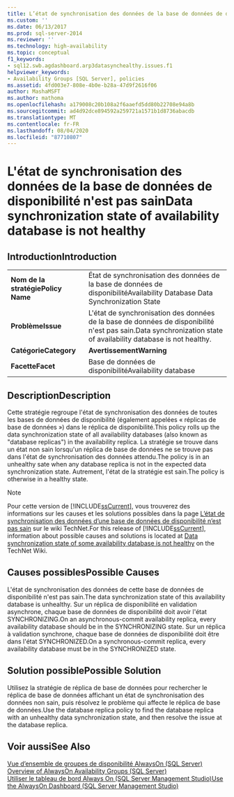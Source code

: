 ```yaml
---
title: L’état de synchronisation des données de la base de données de disponibilité n’est pas sain | Microsoft Docs
ms.custom: ''
ms.date: 06/13/2017
ms.prod: sql-server-2014
ms.reviewer: ''
ms.technology: high-availability
ms.topic: conceptual
f1_keywords:
- sql12.swb.agdashboard.arp3datasynchealthy.issues.f1
helpviewer_keywords:
- Availability Groups [SQL Server], policies
ms.assetid: 4fd003e7-808e-4b0e-b28a-47d9f2616f06
author: MashaMSFT
ms.author: mathoma
ms.openlocfilehash: a179008c20b108a2f6aaefd5dd80b22708e94a8b
ms.sourcegitcommit: ad4d92dce894592a259721a1571b1d8736abacdb
ms.translationtype: MT
ms.contentlocale: fr-FR
ms.lasthandoff: 08/04/2020
ms.locfileid: "87710807"
---
```

# <a name="data-synchronization-state-of-availability-database-is-not-healthy"></a><span data-ttu-id="6ec98-102">L'état de synchronisation des données de la base de données de disponibilité n'est pas sain</span><span class="sxs-lookup"><span data-stu-id="6ec98-102">Data synchronization state of availability database is not healthy</span></span>
    
## <a name="introduction"></a><span data-ttu-id="6ec98-103">Introduction</span><span class="sxs-lookup"><span data-stu-id="6ec98-103">Introduction</span></span>  
  
|||  
|-|-|  
|<span data-ttu-id="6ec98-104">**Nom de la stratégie**</span><span class="sxs-lookup"><span data-stu-id="6ec98-104">**Policy Name**</span></span>|<span data-ttu-id="6ec98-105">État de synchronisation des données de la base de données de disponibilité</span><span class="sxs-lookup"><span data-stu-id="6ec98-105">Availability Database Data Synchronization State</span></span>|  
|<span data-ttu-id="6ec98-106">**Problème**</span><span class="sxs-lookup"><span data-stu-id="6ec98-106">**Issue**</span></span>|<span data-ttu-id="6ec98-107">L'état de synchronisation des données de la base de données de disponibilité n'est pas sain.</span><span class="sxs-lookup"><span data-stu-id="6ec98-107">Data synchronization state of availability database is not healthy.</span></span>|  
|<span data-ttu-id="6ec98-108">**Catégorie**</span><span class="sxs-lookup"><span data-stu-id="6ec98-108">**Category**</span></span>|<span data-ttu-id="6ec98-109">**Avertissement**</span><span class="sxs-lookup"><span data-stu-id="6ec98-109">**Warning**</span></span>|  
|<span data-ttu-id="6ec98-110">**Facette**</span><span class="sxs-lookup"><span data-stu-id="6ec98-110">**Facet**</span></span>|<span data-ttu-id="6ec98-111">Base de données de disponibilité</span><span class="sxs-lookup"><span data-stu-id="6ec98-111">Availability database</span></span>|  
  
## <a name="description"></a><span data-ttu-id="6ec98-112">Description</span><span class="sxs-lookup"><span data-stu-id="6ec98-112">Description</span></span>  
 <span data-ttu-id="6ec98-113">Cette stratégie regroupe l'état de synchronisation des données de toutes les bases de données de disponibilité (également appelées « réplicas de base de données ») dans le réplica de disponibilité.</span><span class="sxs-lookup"><span data-stu-id="6ec98-113">This policy rolls up the data synchronization state of all availability databases (also known as "database replicas") in the availability replica.</span></span> <span data-ttu-id="6ec98-114">La stratégie se trouve dans un état non sain lorsqu'un réplica de base de données ne se trouve pas dans l'état de synchronisation des données attendu.</span><span class="sxs-lookup"><span data-stu-id="6ec98-114">The policy is in an unhealthy sate when any database replica is not in the expected data synchronization state.</span></span> <span data-ttu-id="6ec98-115">Autrement, l'état de la stratégie est sain.</span><span class="sxs-lookup"><span data-stu-id="6ec98-115">The policy is otherwise in a healthy state.</span></span>  
  
> [!NOTE]  
>  <span data-ttu-id="6ec98-116">Pour cette version de [!INCLUDE[ssCurrent](../../../includes/sscurrent-md.md)], vous trouverez des informations sur les causes et les solutions possibles dans la page [L’état de synchronisation des données d’une base de données de disponibilité n’est pas sain](https://go.microsoft.com/fwlink/p/?LinkId=220858) sur le wiki TechNet.</span><span class="sxs-lookup"><span data-stu-id="6ec98-116">For this release of [!INCLUDE[ssCurrent](../../../includes/sscurrent-md.md)], information about possible causes and solutions is located at [Data synchronization state of some availability database is not healthy](https://go.microsoft.com/fwlink/p/?LinkId=220858) on the TechNet Wiki.</span></span>  
  
## <a name="possible-causes"></a><span data-ttu-id="6ec98-117">Causes possibles</span><span class="sxs-lookup"><span data-stu-id="6ec98-117">Possible Causes</span></span>  
 <span data-ttu-id="6ec98-118">L'état de synchronisation des données de cette base de données de disponibilité n'est pas sain.</span><span class="sxs-lookup"><span data-stu-id="6ec98-118">The data synchronization state of this availability database is unhealthy.</span></span> <span data-ttu-id="6ec98-119">Sur un réplica de disponibilité en validation asynchrone, chaque base de données de disponibilité doit avoir l'état SYNCHRONIZING.</span><span class="sxs-lookup"><span data-stu-id="6ec98-119">On an asynchronous-commit availability replica, every availability database should be in the SYNCHRONIZING state.</span></span> <span data-ttu-id="6ec98-120">Sur un réplica à validation synchrone, chaque base de données de disponibilité doit être dans l'état SYNCHRONIZED.</span><span class="sxs-lookup"><span data-stu-id="6ec98-120">On a synchronous-commit replica, every availability database must be in the SYNCHRONIZED state.</span></span>  
  
## <a name="possible-solution"></a><span data-ttu-id="6ec98-121">Solution possible</span><span class="sxs-lookup"><span data-stu-id="6ec98-121">Possible Solution</span></span>  
 <span data-ttu-id="6ec98-122">Utilisez la stratégie de réplica de base de données pour rechercher le réplica de base de données affichant un état de synchronisation des données non sain, puis résolvez le problème qui affecte le réplica de base de données.</span><span class="sxs-lookup"><span data-stu-id="6ec98-122">Use the database replica policy to find the database replica with an unhealthy data synchronization state, and then resolve the issue at the database replica.</span></span>  
  
## <a name="see-also"></a><span data-ttu-id="6ec98-123">Voir aussi</span><span class="sxs-lookup"><span data-stu-id="6ec98-123">See Also</span></span>  
 <span data-ttu-id="6ec98-124">[Vue d’ensemble de groupes de disponibilité AlwaysOn &#40;SQL Server&#41;](overview-of-always-on-availability-groups-sql-server.md) </span><span class="sxs-lookup"><span data-stu-id="6ec98-124">[Overview of AlwaysOn Availability Groups &#40;SQL Server&#41;](overview-of-always-on-availability-groups-sql-server.md) </span></span>  
 [<span data-ttu-id="6ec98-125">Utiliser le tableau de bord Always On &#40;SQL Server Management Studio&#41;</span><span class="sxs-lookup"><span data-stu-id="6ec98-125">Use the AlwaysOn Dashboard &#40;SQL Server Management Studio&#41;</span></span>](use-the-always-on-dashboard-sql-server-management-studio.md)  
  
  
